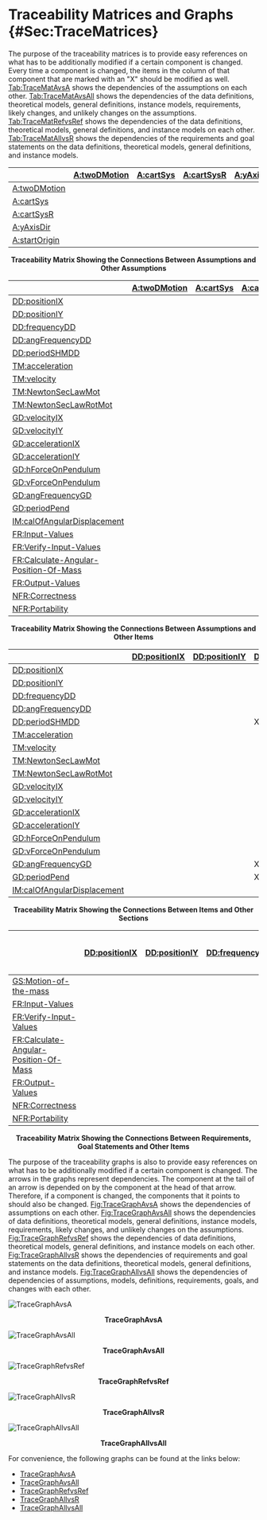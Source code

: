 # Traceability Matrices and Graphs {#Sec:TraceMatrices}

The purpose of the traceability matrices is to provide easy references on what has to be additionally modified if a certain component is changed. Every time a component is changed, the items in the column of that component that are marked with an "X" should be modified as well. [Tab:TraceMatAvsA](./SecTraceMatrices.md#Table:TraceMatAvsA) shows the dependencies of the assumptions on each other. [Tab:TraceMatAvsAll](./SecTraceMatrices.md#Table:TraceMatAvsAll) shows the dependencies of the data definitions, theoretical models, general definitions, instance models, requirements, likely changes, and unlikely changes on the assumptions. [Tab:TraceMatRefvsRef](./SecTraceMatrices.md#Table:TraceMatRefvsRef) shows the dependencies of the data definitions, theoretical models, general definitions, and instance models on each other. [Tab:TraceMatAllvsR](./SecTraceMatrices.md#Table:TraceMatAllvsR) shows the dependencies of the requirements and goal statements on the data definitions, theoretical models, general definitions, and instance models.

<div id="Table:TraceMatAvsA"></div>

|                                            |[A:twoDMotion](./SecAssumps.md#twoDMotion)|[A:cartSys](./SecAssumps.md#cartSys)|[A:cartSysR](./SecAssumps.md#cartSysR)|[A:yAxisDir](./SecAssumps.md#yAxisDir)|[A:startOrigin](./SecAssumps.md#startOrigin)|
|:-------------------------------------------|:-----------------------------------------|:-----------------------------------|:-------------------------------------|:-------------------------------------|:-------------------------------------------|
|[A:twoDMotion](./SecAssumps.md#twoDMotion)  |                                          |                                    |                                      |                                      |                                            |
|[A:cartSys](./SecAssumps.md#cartSys)        |                                          |                                    |                                      |                                      |                                            |
|[A:cartSysR](./SecAssumps.md#cartSysR)      |                                          |                                    |                                      |                                      |                                            |
|[A:yAxisDir](./SecAssumps.md#yAxisDir)      |                                          |                                    |                                      |                                      |                                            |
|[A:startOrigin](./SecAssumps.md#startOrigin)|                                          |                                    |                                      |                                      |                                            |

**<p align="center">Traceability Matrix Showing the Connections Between Assumptions and Other Assumptions</p>**

<div id="Table:TraceMatAvsAll"></div>

|                                                                      |[A:twoDMotion](./SecAssumps.md#twoDMotion)|[A:cartSys](./SecAssumps.md#cartSys)|[A:cartSysR](./SecAssumps.md#cartSysR)|[A:yAxisDir](./SecAssumps.md#yAxisDir)|[A:startOrigin](./SecAssumps.md#startOrigin)|
|:---------------------------------------------------------------------|:-----------------------------------------|:-----------------------------------|:-------------------------------------|:-------------------------------------|:-------------------------------------------|
|[DD:positionIX](./SecDDs.md#DD:positionIX)                            |                                          |                                    |                                      |                                      |                                            |
|[DD:positionIY](./SecDDs.md#DD:positionIY)                            |                                          |                                    |                                      |                                      |                                            |
|[DD:frequencyDD](./SecDDs.md#DD:frequencyDD)                          |                                          |                                    |                                      |                                      |                                            |
|[DD:angFrequencyDD](./SecDDs.md#DD:angFrequencyDD)                    |                                          |                                    |                                      |                                      |                                            |
|[DD:periodSHMDD](./SecDDs.md#DD:periodSHMDD)                          |                                          |                                    |                                      |                                      |                                            |
|[TM:acceleration](./SecTMs.md#TM:acceleration)                        |                                          |                                    |                                      |                                      |                                            |
|[TM:velocity](./SecTMs.md#TM:velocity)                                |                                          |                                    |                                      |                                      |                                            |
|[TM:NewtonSecLawMot](./SecTMs.md#TM:NewtonSecLawMot)                  |                                          |                                    |                                      |                                      |                                            |
|[TM:NewtonSecLawRotMot](./SecTMs.md#TM:NewtonSecLawRotMot)            |                                          |                                    |                                      |                                      |                                            |
|[GD:velocityIX](./SecGDs.md#GD:velocityIX)                            |                                          |                                    |                                      |                                      |                                            |
|[GD:velocityIY](./SecGDs.md#GD:velocityIY)                            |                                          |                                    |                                      |                                      |                                            |
|[GD:accelerationIX](./SecGDs.md#GD:accelerationIX)                    |                                          |                                    |                                      |                                      |                                            |
|[GD:accelerationIY](./SecGDs.md#GD:accelerationIY)                    |                                          |                                    |                                      |                                      |                                            |
|[GD:hForceOnPendulum](./SecGDs.md#GD:hForceOnPendulum)                |                                          |                                    |                                      |                                      |                                            |
|[GD:vForceOnPendulum](./SecGDs.md#GD:vForceOnPendulum)                |                                          |                                    |                                      |                                      |                                            |
|[GD:angFrequencyGD](./SecGDs.md#GD:angFrequencyGD)                    |                                          |                                    |                                      |                                      |                                            |
|[GD:periodPend](./SecGDs.md#GD:periodPend)                            |                                          |                                    |                                      |                                      |                                            |
|[IM:calOfAngularDisplacement](./SecIMs.md#IM:calOfAngularDisplacement)|                                          |                                    |                                      |                                      |                                            |
|[FR:Input-Values](./SecFRs.md#inputValues)                            |                                          |                                    |                                      |                                      |                                            |
|[FR:Verify-Input-Values](./SecFRs.md#verifyInptVals)                  |                                          |                                    |                                      |                                      |                                            |
|[FR:Calculate-Angular-Position-Of-Mass](./SecFRs.md#calcAngPos)       |                                          |                                    |                                      |                                      |                                            |
|[FR:Output-Values](./SecFRs.md#outputValues)                          |                                          |                                    |                                      |                                      |                                            |
|[NFR:Correctness](./SecNFRs.md#correct)                               |                                          |                                    |                                      |                                      |                                            |
|[NFR:Portability](./SecNFRs.md#portable)                              |                                          |                                    |                                      |                                      |                                            |

**<p align="center">Traceability Matrix Showing the Connections Between Assumptions and Other Items</p>**

<div id="Table:TraceMatRefvsRef"></div>

|                                                                      |[DD:positionIX](./SecDDs.md#DD:positionIX)|[DD:positionIY](./SecDDs.md#DD:positionIY)|[DD:frequencyDD](./SecDDs.md#DD:frequencyDD)|[DD:angFrequencyDD](./SecDDs.md#DD:angFrequencyDD)|[DD:periodSHMDD](./SecDDs.md#DD:periodSHMDD)|[TM:acceleration](./SecTMs.md#TM:acceleration)|[TM:velocity](./SecTMs.md#TM:velocity)|[TM:NewtonSecLawMot](./SecTMs.md#TM:NewtonSecLawMot)|[TM:NewtonSecLawRotMot](./SecTMs.md#TM:NewtonSecLawRotMot)|[GD:velocityIX](./SecGDs.md#GD:velocityIX)|[GD:velocityIY](./SecGDs.md#GD:velocityIY)|[GD:accelerationIX](./SecGDs.md#GD:accelerationIX)|[GD:accelerationIY](./SecGDs.md#GD:accelerationIY)|[GD:hForceOnPendulum](./SecGDs.md#GD:hForceOnPendulum)|[GD:vForceOnPendulum](./SecGDs.md#GD:vForceOnPendulum)|[GD:angFrequencyGD](./SecGDs.md#GD:angFrequencyGD)|[GD:periodPend](./SecGDs.md#GD:periodPend)|[IM:calOfAngularDisplacement](./SecIMs.md#IM:calOfAngularDisplacement)|
|:---------------------------------------------------------------------|:-----------------------------------------|:-----------------------------------------|:-------------------------------------------|:-------------------------------------------------|:-------------------------------------------|:---------------------------------------------|:-------------------------------------|:---------------------------------------------------|:---------------------------------------------------------|:-----------------------------------------|:-----------------------------------------|:-------------------------------------------------|:-------------------------------------------------|:-----------------------------------------------------|:-----------------------------------------------------|:-------------------------------------------------|:-----------------------------------------|:---------------------------------------------------------------------|
|[DD:positionIX](./SecDDs.md#DD:positionIX)                            |                                          |                                          |                                            |                                                  |                                            |                                              |                                      |                                                    |                                                          |                                          |                                          |                                                  |                                                  |                                                      |                                                      |                                                  |                                          |                                                                      |
|[DD:positionIY](./SecDDs.md#DD:positionIY)                            |                                          |                                          |                                            |                                                  |                                            |                                              |                                      |                                                    |                                                          |                                          |                                          |                                                  |                                                  |                                                      |                                                      |                                                  |                                          |                                                                      |
|[DD:frequencyDD](./SecDDs.md#DD:frequencyDD)                          |                                          |                                          |                                            |                                                  |                                            |                                              |                                      |                                                    |                                                          |                                          |                                          |                                                  |                                                  |                                                      |                                                      |                                                  |                                          |                                                                      |
|[DD:angFrequencyDD](./SecDDs.md#DD:angFrequencyDD)                    |                                          |                                          |                                            |                                                  |X                                           |                                              |                                      |                                                    |                                                          |                                          |                                          |                                                  |                                                  |                                                      |                                                      |                                                  |                                          |                                                                      |
|[DD:periodSHMDD](./SecDDs.md#DD:periodSHMDD)                          |                                          |                                          |X                                           |                                                  |                                            |                                              |                                      |                                                    |                                                          |                                          |                                          |                                                  |                                                  |                                                      |                                                      |                                                  |                                          |                                                                      |
|[TM:acceleration](./SecTMs.md#TM:acceleration)                        |                                          |                                          |                                            |                                                  |                                            |                                              |                                      |                                                    |                                                          |                                          |                                          |                                                  |                                                  |                                                      |                                                      |                                                  |                                          |                                                                      |
|[TM:velocity](./SecTMs.md#TM:velocity)                                |                                          |                                          |                                            |                                                  |                                            |                                              |                                      |                                                    |                                                          |                                          |                                          |                                                  |                                                  |                                                      |                                                      |                                                  |                                          |                                                                      |
|[TM:NewtonSecLawMot](./SecTMs.md#TM:NewtonSecLawMot)                  |                                          |                                          |                                            |                                                  |                                            |                                              |                                      |                                                    |                                                          |                                          |                                          |                                                  |                                                  |                                                      |                                                      |                                                  |                                          |                                                                      |
|[TM:NewtonSecLawRotMot](./SecTMs.md#TM:NewtonSecLawRotMot)            |                                          |                                          |                                            |                                                  |                                            |                                              |                                      |                                                    |                                                          |                                          |                                          |                                                  |                                                  |                                                      |                                                      |                                                  |                                          |                                                                      |
|[GD:velocityIX](./SecGDs.md#GD:velocityIX)                            |                                          |                                          |                                            |                                                  |                                            |                                              |                                      |                                                    |                                                          |                                          |                                          |                                                  |                                                  |                                                      |                                                      |                                                  |                                          |                                                                      |
|[GD:velocityIY](./SecGDs.md#GD:velocityIY)                            |                                          |                                          |                                            |                                                  |                                            |                                              |                                      |                                                    |                                                          |                                          |                                          |                                                  |                                                  |                                                      |                                                      |                                                  |                                          |                                                                      |
|[GD:accelerationIX](./SecGDs.md#GD:accelerationIX)                    |                                          |                                          |                                            |                                                  |                                            |                                              |                                      |                                                    |                                                          |                                          |                                          |                                                  |                                                  |                                                      |                                                      |                                                  |                                          |                                                                      |
|[GD:accelerationIY](./SecGDs.md#GD:accelerationIY)                    |                                          |                                          |                                            |                                                  |                                            |                                              |                                      |                                                    |                                                          |                                          |                                          |                                                  |                                                  |                                                      |                                                      |                                                  |                                          |                                                                      |
|[GD:hForceOnPendulum](./SecGDs.md#GD:hForceOnPendulum)                |                                          |                                          |                                            |                                                  |                                            |                                              |                                      |                                                    |                                                          |                                          |                                          |                                                  |                                                  |                                                      |                                                      |                                                  |                                          |                                                                      |
|[GD:vForceOnPendulum](./SecGDs.md#GD:vForceOnPendulum)                |                                          |                                          |                                            |                                                  |                                            |                                              |                                      |                                                    |                                                          |                                          |                                          |                                                  |                                                  |                                                      |                                                      |                                                  |                                          |                                                                      |
|[GD:angFrequencyGD](./SecGDs.md#GD:angFrequencyGD)                    |                                          |                                          |X                                           |                                                  |                                            |                                              |                                      |                                                    |X                                                         |                                          |                                          |                                                  |                                                  |                                                      |                                                      |                                                  |                                          |                                                                      |
|[GD:periodPend](./SecGDs.md#GD:periodPend)                            |                                          |                                          |X                                           |X                                                 |X                                           |                                              |                                      |                                                    |                                                          |                                          |                                          |                                                  |                                                  |                                                      |                                                      |X                                                 |                                          |                                                                      |
|[IM:calOfAngularDisplacement](./SecIMs.md#IM:calOfAngularDisplacement)|                                          |                                          |                                            |                                                  |                                            |                                              |                                      |                                                    |X                                                         |                                          |                                          |                                                  |                                                  |                                                      |                                                      |X                                                 |                                          |                                                                      |

**<p align="center">Traceability Matrix Showing the Connections Between Items and Other Sections</p>**

<div id="Table:TraceMatAllvsR"></div>

|                                                               |[DD:positionIX](./SecDDs.md#DD:positionIX)|[DD:positionIY](./SecDDs.md#DD:positionIY)|[DD:frequencyDD](./SecDDs.md#DD:frequencyDD)|[DD:angFrequencyDD](./SecDDs.md#DD:angFrequencyDD)|[DD:periodSHMDD](./SecDDs.md#DD:periodSHMDD)|[TM:acceleration](./SecTMs.md#TM:acceleration)|[TM:velocity](./SecTMs.md#TM:velocity)|[TM:NewtonSecLawMot](./SecTMs.md#TM:NewtonSecLawMot)|[TM:NewtonSecLawRotMot](./SecTMs.md#TM:NewtonSecLawRotMot)|[GD:velocityIX](./SecGDs.md#GD:velocityIX)|[GD:velocityIY](./SecGDs.md#GD:velocityIY)|[GD:accelerationIX](./SecGDs.md#GD:accelerationIX)|[GD:accelerationIY](./SecGDs.md#GD:accelerationIY)|[GD:hForceOnPendulum](./SecGDs.md#GD:hForceOnPendulum)|[GD:vForceOnPendulum](./SecGDs.md#GD:vForceOnPendulum)|[GD:angFrequencyGD](./SecGDs.md#GD:angFrequencyGD)|[GD:periodPend](./SecGDs.md#GD:periodPend)|[IM:calOfAngularDisplacement](./SecIMs.md#IM:calOfAngularDisplacement)|[FR:Input-Values](./SecFRs.md#inputValues)|[FR:Verify-Input-Values](./SecFRs.md#verifyInptVals)|[FR:Calculate-Angular-Position-Of-Mass](./SecFRs.md#calcAngPos)|[FR:Output-Values](./SecFRs.md#outputValues)|[NFR:Correctness](./SecNFRs.md#correct)|[NFR:Portability](./SecNFRs.md#portable)|
|:--------------------------------------------------------------|:-----------------------------------------|:-----------------------------------------|:-------------------------------------------|:-------------------------------------------------|:-------------------------------------------|:---------------------------------------------|:-------------------------------------|:---------------------------------------------------|:---------------------------------------------------------|:-----------------------------------------|:-----------------------------------------|:-------------------------------------------------|:-------------------------------------------------|:-----------------------------------------------------|:-----------------------------------------------------|:-------------------------------------------------|:-----------------------------------------|:---------------------------------------------------------------------|:-----------------------------------------|:---------------------------------------------------|:--------------------------------------------------------------|:-------------------------------------------|:--------------------------------------|:---------------------------------------|
|[GS:Motion-of-the-mass](./SecGoalStmt.md#motionMass)           |                                          |                                          |                                            |                                                  |                                            |                                              |                                      |                                                    |                                                          |                                          |                                          |                                                  |                                                  |                                                      |                                                      |                                                  |                                          |                                                                      |                                          |                                                    |                                                               |                                            |                                       |                                        |
|[FR:Input-Values](./SecFRs.md#inputValues)                     |                                          |                                          |                                            |                                                  |                                            |                                              |                                      |                                                    |                                                          |                                          |                                          |                                                  |                                                  |                                                      |                                                      |                                                  |                                          |                                                                      |                                          |                                                    |                                                               |                                            |                                       |                                        |
|[FR:Verify-Input-Values](./SecFRs.md#verifyInptVals)           |                                          |                                          |                                            |                                                  |                                            |                                              |                                      |                                                    |                                                          |                                          |                                          |                                                  |                                                  |                                                      |                                                      |                                                  |                                          |                                                                      |                                          |                                                    |                                                               |                                            |                                       |                                        |
|[FR:Calculate-Angular-Position-Of-Mass](./SecFRs.md#calcAngPos)|                                          |                                          |                                            |                                                  |                                            |                                              |                                      |                                                    |                                                          |                                          |                                          |                                                  |                                                  |                                                      |                                                      |                                                  |                                          |X                                                                     |                                          |                                                    |                                                               |                                            |                                       |                                        |
|[FR:Output-Values](./SecFRs.md#outputValues)                   |                                          |                                          |                                            |                                                  |                                            |                                              |                                      |                                                    |                                                          |                                          |                                          |                                                  |                                                  |                                                      |                                                      |                                                  |                                          |X                                                                     |                                          |                                                    |                                                               |                                            |                                       |                                        |
|[NFR:Correctness](./SecNFRs.md#correct)                        |                                          |                                          |                                            |                                                  |                                            |                                              |                                      |                                                    |                                                          |                                          |                                          |                                                  |                                                  |                                                      |                                                      |                                                  |                                          |                                                                      |                                          |                                                    |                                                               |                                            |                                       |                                        |
|[NFR:Portability](./SecNFRs.md#portable)                       |                                          |                                          |                                            |                                                  |                                            |                                              |                                      |                                                    |                                                          |                                          |                                          |                                                  |                                                  |                                                      |                                                      |                                                  |                                          |                                                                      |                                          |                                                    |                                                               |                                            |                                       |                                        |

**<p align="center">Traceability Matrix Showing the Connections Between Requirements, Goal Statements and Other Items</p>**

The purpose of the traceability graphs is also to provide easy references on what has to be additionally modified if a certain component is changed. The arrows in the graphs represent dependencies. The component at the tail of an arrow is depended on by the component at the head of that arrow. Therefore, if a component is changed, the components that it points to should also be changed. [Fig:TraceGraphAvsA](./SecTraceMatrices.md#Figure:TraceGraphAvsA) shows the dependencies of assumptions on each other. [Fig:TraceGraphAvsAll](./SecTraceMatrices.md#Figure:TraceGraphAvsAll) shows the dependencies of data definitions, theoretical models, general definitions, instance models, requirements, likely changes, and unlikely changes on the assumptions. [Fig:TraceGraphRefvsRef](./SecTraceMatrices.md#Figure:TraceGraphRefvsRef) shows the dependencies of data definitions, theoretical models, general definitions, and instance models on each other. [Fig:TraceGraphAllvsR](./SecTraceMatrices.md#Figure:TraceGraphAllvsR) shows the dependencies of requirements and goal statements on the data definitions, theoretical models, general definitions, and instance models. [Fig:TraceGraphAllvsAll](./SecTraceMatrices.md#Figure:TraceGraphAllvsAll) shows the dependencies of dependencies of assumptions, models, definitions, requirements, goals, and changes with each other.

<div id="Figure:TraceGraphAvsA"></div>

![TraceGraphAvsA](../../../../../traceygraphs/sglpend/avsa.svg)

**<p align="center">TraceGraphAvsA</p>**

<div id="Figure:TraceGraphAvsAll"></div>

![TraceGraphAvsAll](../../../../../traceygraphs/sglpend/avsall.svg)

**<p align="center">TraceGraphAvsAll</p>**

<div id="Figure:TraceGraphRefvsRef"></div>

![TraceGraphRefvsRef](../../../../../traceygraphs/sglpend/refvsref.svg)

**<p align="center">TraceGraphRefvsRef</p>**

<div id="Figure:TraceGraphAllvsR"></div>

![TraceGraphAllvsR](../../../../../traceygraphs/sglpend/allvsr.svg)

**<p align="center">TraceGraphAllvsR</p>**

<div id="Figure:TraceGraphAllvsAll"></div>

![TraceGraphAllvsAll](../../../../../traceygraphs/sglpend/allvsall.svg)

**<p align="center">TraceGraphAllvsAll</p>**

For convenience, the following graphs can be found at the links below:

- [TraceGraphAvsA](../../../../traceygraphs/sglpend/avsa.svg)
- [TraceGraphAvsAll](../../../../traceygraphs/sglpend/avsall.svg)
- [TraceGraphRefvsRef](../../../../traceygraphs/sglpend/refvsref.svg)
- [TraceGraphAllvsR](../../../../traceygraphs/sglpend/allvsr.svg)
- [TraceGraphAllvsAll](../../../../traceygraphs/sglpend/allvsall.svg)
